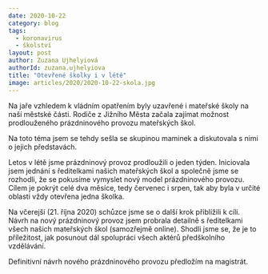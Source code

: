 ```yaml
---
date: 2020-10-22
category: blog
tags: 
  - koronavirus
  - školství
layout: post
author: Zuzana Ujhelyiová
authorId: zuzana.ujhelyiova
title: "Otevřené školky i v létě"
image: articles/2020/2020-10-22-skola.jpg
---
```


Na jaře vzhledem k vládním opatřením byly uzavřené i mateřské školy na naší městské části. Rodiče z Jižního Města začala zajímat možnost prodlouženého prázdninového provozu mateřských škol.

Na toto téma jsem se tehdy sešla se skupinou maminek a diskutovala s nimi o jejich představách.

Letos v létě jsme prázdninový provoz prodloužili o jeden týden. Iniciovala jsem jednání s ředitelkami našich mateřských škol a společně jsme se rozhodli, že se pokusíme vymyslet nový model prázdninového provozu. Cílem je pokrýt celé dva měsíce, tedy červenec i srpen, tak aby byla v určité oblasti vždy otevřena jedna školka.

Na včerejší (21. října 2020) schůzce jsme se o další krok přiblížili k cíli. Návrh na nový prázdninový provoz jsem probrala detailně s ředitelkami všech našich mateřských škol (samozřejmě online). Shodli jsme se, že je to příležitost, jak posunout dál spolupráci všech aktérů předškolního vzdělávání.

Definitivní návrh nového prázdninového provozu předložím na magistrát.
